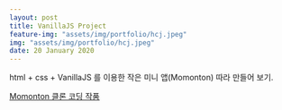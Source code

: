 ```yaml
---
layout: post
title: VanillaJS Project
feature-img: "assets/img/portfolio/hcj.jpeg"
img: "assets/img/portfolio/hcj.jpeg"
date: 20 January 2020
---
```


html + css + VanillaJS 를 이용한 작은 미니 앱(Momonton) 따라 만들어 보기.

<a href="https://starsol89.github.io/javascript__study/Hello%20World%20with%20Javascript/">Momonton 클론 코딩 작품</a>
